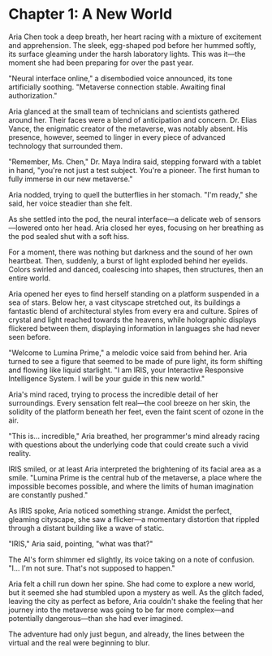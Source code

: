 # Chapter 1: A New World

Aria Chen took a deep breath, her heart racing with a mixture of excitement and apprehension. The sleek, egg-shaped pod before her hummed softly, its surface gleaming under the harsh laboratory lights. This was it—the moment she had been preparing for over the past year.

"Neural interface online," a disembodied voice announced, its tone artificially soothing. "Metaverse connection stable. Awaiting final authorization."

Aria glanced at the small team of technicians and scientists gathered around her. Their faces were a blend of anticipation and concern. Dr. Elias Vance, the enigmatic creator of the metaverse, was notably absent. His presence, however, seemed to linger in every piece of advanced technology that surrounded them.

"Remember, Ms. Chen," Dr. Maya Indira said, stepping forward with a tablet in hand, "you're not just a test subject. You're a pioneer. The first human to fully immerse in our new metaverse."

Aria nodded, trying to quell the butterflies in her stomach. "I'm ready," she said, her voice steadier than she felt.

As she settled into the pod, the neural interface—a delicate web of sensors—lowered onto her head. Aria closed her eyes, focusing on her breathing as the pod sealed shut with a soft hiss.

For a moment, there was nothing but darkness and the sound of her own heartbeat. Then, suddenly, a burst of light exploded behind her eyelids. Colors swirled and danced, coalescing into shapes, then structures, then an entire world.

Aria opened her eyes to find herself standing on a platform suspended in a sea of stars. Below her, a vast cityscape stretched out, its buildings a fantastic blend of architectural styles from every era and culture. Spires of crystal and light reached towards the heavens, while holographic displays flickered between them, displaying information in languages she had never seen before.

"Welcome to Lumina Prime," a melodic voice said from behind her. Aria turned to see a figure that seemed to be made of pure light, its form shifting and flowing like liquid starlight. "I am IRIS, your Interactive Responsive Intelligence System. I will be your guide in this new world."

Aria's mind raced, trying to process the incredible detail of her surroundings. Every sensation felt real—the cool breeze on her skin, the solidity of the platform beneath her feet, even the faint scent of ozone in the air.

"This is... incredible," Aria breathed, her programmer's mind already racing with questions about the underlying code that could create such a vivid reality.

IRIS smiled, or at least Aria interpreted the brightening of its facial area as a smile. "Lumina Prime is the central hub of the metaverse, a place where the impossible becomes possible, and where the limits of human imagination are constantly pushed."

As IRIS spoke, Aria noticed something strange. Amidst the perfect, gleaming cityscape, she saw a flicker—a momentary distortion that rippled through a distant building like a wave of static.

"IRIS," Aria said, pointing, "what was that?"

The AI's form shimmer ed slightly, its voice taking on a note of confusion. "I... I'm not sure. That's not supposed to happen."

Aria felt a chill run down her spine. She had come to explore a new world, but it seemed she had stumbled upon a mystery as well. As the glitch faded, leaving the city as perfect as before, Aria couldn't shake the feeling that her journey into the metaverse was going to be far more complex—and potentially dangerous—than she had ever imagined.

The adventure had only just begun, and already, the lines between the virtual and the real were beginning to blur.
